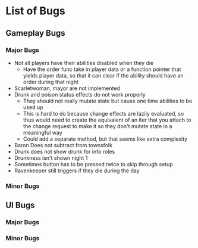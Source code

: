 # List of Bugs

## Gameplay Bugs

### Major Bugs

- Not all players have their abilities disabled when they die
  - Have the order func take in player data or a function pointer that yields player data, so that it can clear if the ability should have an order during that night
- Scarletwoman, mayor are not implemented
- Drunk and poison status effects do not work properly
  - They should not really mutate state but cause one time abilities to be used up
  - This is hard to do because change effects are lazily evaluated,
  so thus would need to create the equivalent of an iter that you attach to the change request to make it so they don't mutate state in a meaningful way
  - Could add a separate method, but that seems like extra complexity
- Baron Does not subtract from townsfolk
- Drunk does not show drunk for info roles
- Drunkness isn't shown night 1
- Sometimes button has to be pressed twice to skip through setup
- Ravenkeeper still triggers if they die during the day

### Minor Bugs

## UI Bugs

### Major Bugs

### Minor Bugs
